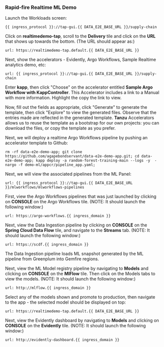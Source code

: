 ### Rapid-fire Realtime ML Demo

Launch the Workloads screen:
```dashboard:open-url
{{ ingress_protocol }}://tap-gui.{{ DATA_E2E_BASE_URL }}/supply-chain
```

Click on **realtimedemo-tap**, scroll to the **Delivery** tile and click on the **URL** that shows up towards the bottom.
(The URL should appear as:)
```dashboard:open-url
url: https://realtimedemo-tap.default.{{ DATA_E2E_BASE_URL }}
```

Next, show the accelerators - Evidently, Argo Workflows, Sample Realtime analytics demo, etc:
```dashboard:open-url
url: {{ ingress_protocol }}://tap-gui.{{ DATA_E2E_BASE_URL }}/supply-chain
```

Enter **kapp**, then click "Choose" on the accelerator entitled **Sample Argo Workflow with KappController**.
This Accelerator includes a link to a Manual with more information. Highlight the copy the link to view.

Now, fill out the fields as appropriate, click "Generate" to generate the template, then click "Explore" to view the generated files.
Observe that the entries made are reflected in the generated template.
**Tanzu** Accelerators allows us to reuse the template as a bootstrap for our own projects: you can download the files, or copy the template as you prefer.

Next, we will deploy a realtime Argo Workflows pipeline by pushing an accelerator template to Github:
```dashboard:open-url
rm -rf data-e2e-demo-app; git clone https://github.com/agapebondservant/data-e2e-demo-app.git; cd data-e2e-demo-app; kapp deploy -a random-forest-training-main --logs -y  -nargo -f demo-ml/appcr/pipeline_app.yaml;
```

Next, we will view the associated pipelines from the ML Panel:
```dashboard:open-url
url: {{ ingress_protocol }}://tap-gui.{{ DATA_E2E_BASE_URL }}/mlworkflows/mlworkflows-pipelines
```

First, view the Argo Workflows pipelines that was just launched by clicking on **CONSOLE** on the Argo Workflows tile.
(NOTE: It should launch the following window:)
```dashboard:open-url
url: https://argo-workflows.{{ ingress_domain }}
```

Next, view the Data Ingestion pipeline by clicking on **CONSOLE** on the **Spring Cloud Data Flow** tile, and navigate to the **Streams** tab.
(NOTE: It should launch the following window:)
```dashboard:open-url
url: https://scdf.{{ ingress_domain }}
```
The Data Ingestion pipeline loads ML snapshot generated by the ML pipeline from Greenplum into Gemfire regions.

Next, view the ML Model registry pipeline by navigating to **Models** and clicking on **CONSOLE** on the **MlFlow** tile.
Then click on the Models tabs to view the models.
(NOTE: It should launch the following window:)
```dashboard:open-url
url: http://mlflow.{{ ingress_domain }}
```
Select any of the models shown and promote to production, then navigate to the app - the selected model should be displayed on top:
```dashboard:open-url
url: https://realtimedemo-tap.default.{{ DATA_E2E_BASE_URL }}
```

Next, view the Evidently dashboard by navigating to **Models** and clicking on **CONSOLE** on the **Evidently** tile.
(NOTE: It should launch the following window:)
```dashboard:open-url
url: http://evidently-dashboard.{{ ingress_domain }}
```